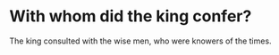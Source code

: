 # With whom did the king confer?

The king consulted with the wise men, who were knowers of the times.

